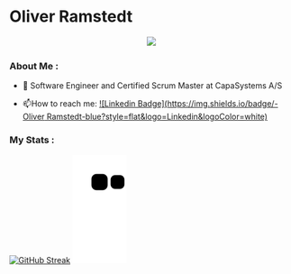 # Oliver Ramstedt
<p align="center">
    <!--<img src="https://readme-typing-svg.demolab.com?font=Fira+Code&weight=500&size=25&duration=1&pause=1000&color=F77F56&width=435&lines=Oliver+Ramstedt"/> !-->
</p>

<p align="center">
    <img src="https://readme-typing-svg.demolab.com?font=Fira%20Code&duration=4999&pause=1000&color=F77F56&center=true&vCenter=true&width=435&lines=Full+Stack+Engineer;Certified+Scrum+Master;Agilist+with+a+capital+A;Adding+value+at+CapaSystems+A%2FS;Always+interested+in+new+tech;Ready+to+learn!"/>
</p>

### About Me :
- :telescope: Software Engineer and Certified Scrum Master at CapaSystems A/S 

- :mailbox:How to reach me: [![Linkedin Badge](https://img.shields.io/badge/-Oliver Ramstedt-blue?style=flat&logo=Linkedin&logoColor=white)](https://www.linkedin.com/in/oliver-ramstedt/)

### My Stats :
[![GitHub Streak](https://streak-stats.demolab.com/?user=MoistGoolem&theme=sunset-gradient&exclude_days=sat,sun)](https://git.io/streak-stats)
![Snake animation](https://github.com/MoistGoolem/MoistGoolem/blob/output/github-contribution-grid-snake.svg)


